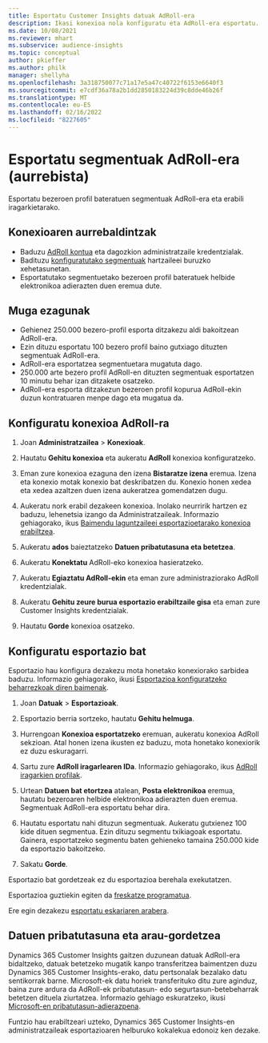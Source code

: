 ```yaml
---
title: Esportatu Customer Insights datuak AdRoll-era
description: Ikasi konexioa nola konfiguratu eta AdRoll-era esportatu.
ms.date: 10/08/2021
ms.reviewer: mhart
ms.subservice: audience-insights
ms.topic: conceptual
author: pkieffer
ms.author: philk
manager: shellyha
ms.openlocfilehash: 3a318750077c71a17e5a47c40722f6153e6640f3
ms.sourcegitcommit: e7cdf36a78a2b1dd2850183224d39c8dde46b26f
ms.translationtype: MT
ms.contentlocale: eu-ES
ms.lasthandoff: 02/16/2022
ms.locfileid: "8227605"
---
```

# <a name="export-segments-to-adroll-preview"></a>Esportatu segmentuak AdRoll-era (aurrebista)

Esportatu bezeroen profil bateratuen segmentuak AdRoll-era eta erabili iragarkietarako. 

## <a name="prerequisites-for-a-connection"></a>Konexioaren aurrebaldintzak

-   Baduzu [AdRoll kontua](https://www.adroll.com/) eta dagozkion administratzaile kredentzialak.
-   Badituzu [konfiguratutako segmentuak](segments.md) hartzaileei buruzko xehetasunetan.
-   Esportatutako segmentuetako bezeroen profil bateratuek helbide elektronikoa adierazten duen eremua dute.

## <a name="known-limitations"></a>Muga ezagunak

- Gehienez 250.000 bezero-profil esporta ditzakezu aldi bakoitzean AdRoll-era.
- Ezin dituzu esportatu 100 bezero profil baino gutxiago dituzten segmentuak AdRoll-era. 
- AdRoll-era esportatzea segmentuetara mugatuta dago.
- 250.000 arte bezero profil AdRoll-en dituzten segmentuak esportatzen 10 minutu behar izan ditzakete osatzeko. 
- AdRoll-era esporta ditzakezun bezeroen profil kopurua AdRoll-ekin duzun kontratuaren menpe dago eta mugatua da.

## <a name="set-up-connection-to-adroll"></a>Konfiguratu konexioa AdRoll-ra

1. Joan **Administratzailea** > **Konexioak**.

1. Hautatu **Gehitu konexioa** eta aukeratu **AdRoll** konexioa konfiguratzeko.

1. Eman zure konexioa ezaguna den izena **Bistaratze izena** eremua. Izena eta konexio motak konexio bat deskribatzen du. Konexio honen xedea eta xedea azaltzen duen izena aukeratzea gomendatzen dugu.

1. Aukeratu nork erabil dezakeen konexioa. Inolako neurririk hartzen ez baduzu, lehenetsia izango da Administratzaileak. Informazio gehiagorako, ikus [Baimendu laguntzaileei esportazioetarako konexioa erabiltzea](connections.md#allow-contributors-to-use-a-connection-for-exports).

1. Aukeratu **ados** baieztatzeko **Datuen pribatutasuna eta betetzea**.

1. Aukeratu **Konektatu** AdRoll-eko konexioa hasieratzeko.

1. Aukeratu **Egiaztatu AdRoll-ekin** eta eman zure administraziorako AdRoll kredentzialak. 

1. Aukeratu **Gehitu zeure burua esportazio erabiltzaile gisa** eta eman zure Customer Insights kredentzialak.

1. Hautatu **Gorde** konexioa osatzeko.

## <a name="configure-an-export"></a>Konfiguratu esportazio bat

Esportazio hau konfigura dezakezu mota honetako konexiorako sarbidea baduzu. Informazio gehiagorako, ikusi [Esportazioa konfiguratzeko beharrezkoak diren baimenak](export-destinations.md#set-up-a-new-export).

1. Joan **Datuak** > **Esportazioak**.

1. Esportazio berria sortzeko, hautatu **Gehitu helmuga**.

1. Hurrengoan **Konexioa esportatzeko** eremuan, aukeratu konexioa AdRoll sekzioan. Atal honen izena ikusten ez baduzu, mota honetako konexiorik ez duzu eskuragarri.

1. Sartu zure **AdRoll iragarlearen IDa**. Informazio gehiagorako, ikus [AdRoll iragarkien profilak](https://help.adroll.com/hc/articles/212011838-Advertiser-Profiles).

1. Urtean **Datuen bat etortzea** atalean, **Posta elektronikoa** eremua, hautatu bezeroaren helbide elektronikoa adierazten duen eremua. Segmentuak AdRoll-era esportatu behar dira.

1. Hautatu esportatu nahi dituzun segmentuak. Aukeratu gutxienez 100 kide dituen segmentua. Ezin dituzu segmentu txikiagoak esportatu. Gainera, esportatzeko segmentu baten gehieneko tamaina 250.000 kide da esportazio bakoitzeko. 

1. Sakatu **Gorde**.

Esportazio bat gordetzeak ez du esportazioa berehala exekutatzen.

Esportazioa guztiekin egiten da [freskatze programatua](system.md#schedule-tab). 

Ere egin dezakezu [esportatu eskariaren arabera](export-destinations.md#run-exports-on-demand). 


## <a name="data-privacy-and-compliance"></a>Datuen pribatutasuna eta arau-gordetzea

Dynamics 365 Customer Insights gaitzen duzunean datuak AdRoll-era bidaltzeko, datuak betetzeko mugatik kanpo transferitzea baimentzen duzu Dynamics 365 Customer Insights-erako, datu pertsonalak bezalako datu sentikorrak barne. Microsoft-ek datu horiek transferituko ditu zure aginduz, baina zure ardura da AdRoll-ek pribatutasun- edo segurtasun-betebeharrak betetzen dituela ziurtatzea. Informazio gehiago eskuratzeko, ikusi [Microsoft-en pribatutasun-adierazpena](https://go.microsoft.com/fwlink/?linkid=396732).

Funtzio hau erabiltzeari uzteko, Dynamics 365 Customer Insights-en administratzaileak esportazioaren helburuko kokalekua edonoiz ken dezake.
